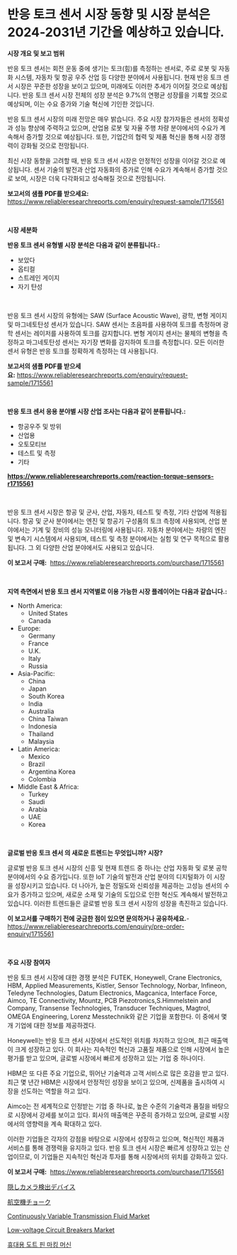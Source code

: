 <p><h1>반응 토크 센서 시장 동향 및 시장 분석은 2024-2031년 기간을 예상하고 있습니다.</h1></p><p><strong>시장 개요 및 보고 범위</strong></p>
<p><p>반응 토크 센서는 회전 운동 중에 생기는 토크(힘)를 측정하는 센서로, 주로 로봇 및 자동화 시스템, 자동차 및 항공 우주 산업 등 다양한 분야에서 사용됩니다. 현재 반응 토크 센서 시장은 꾸준한 성장을 보이고 있으며, 미래에도 이러한 추세가 이어질 것으로 예상됩니다. 반응 토크 센서 시장 전체의 성장 분석은 9.7%의 연평균 성장률을 기록할 것으로 예상되며, 이는 수요 증가와 기술 혁신에 기인한 것입니다.</p><p>반응 토크 센서 시장의 미래 전망은 매우 밝습니다. 주요 시장 참가자들은 센서의 정확성과 성능 향상에 주력하고 있으며, 산업용 로봇 및 자율 주행 차량 분야에서의 수요가 계속해서 증가할 것으로 예상됩니다. 또한, 기업간의 협력 및 제품 혁신을 통해 시장 경쟁력이 강화될 것으로 전망됩니다.</p><p>최신 시장 동향을 고려할 때, 반응 토크 센서 시장은 안정적인 성장을 이어갈 것으로 예상됩니다. 센서 기술의 발전과 산업 자동화의 증가로 인해 수요가 계속해서 증가할 것으로 보여, 시장은 더욱 다각화되고 성숙해질 것으로 전망됩니다.</p></p>
<p><strong>보고서의 샘플 PDF를 받으세요:</strong> <a href="https://www.reliableresearchreports.com/enquiry/request-sample/1715561">https://www.reliableresearchreports.com/enquiry/request-sample/1715561</a></p>
<p>&nbsp;</p>
<p><strong>시장 세분화</strong></p>
<p><strong>반응 토크 센서 유형별 시장 분석은 다음과 같이 분류됩니다.:</strong></p>
<p><ul><li>보았다</li><li>옵티컬</li><li>스트레인 게이지</li><li>자기 탄성</li></ul></p>
<p>&nbsp;</p>
<p><p>반응 토크 센서 시장의 유형에는 SAW (Surface Acoustic Wave), 광학, 변형 게이지 및 마그네토탄성 센서가 있습니다. SAW 센서는 초음파를 사용하여 토크를 측정하며 광학 센서는 레이저를 사용하여 토크를 감지합니다. 변형 게이지 센서는 물체의 변형을 측정하고 마그네토탄성 센서는 자기장 변화를 감지하여 토크를 측정합니다. 모든 이러한 센서 유형은 반응 토크를 정확하게 측정하는 데 사용됩니다.</p></p>
<p><strong>보고서의 샘플 PDF를 받으세요:</strong>&nbsp;<a href="https://www.reliableresearchreports.com/enquiry/request-sample/1715561">https://www.reliableresearchreports.com/enquiry/request-sample/1715561</a></p>
<p>&nbsp;</p>
<p><strong> 반응 토크 센서 응용 분야별 시장 산업 조사는 다음과 같이 분류됩니다.:</strong></p>
<p><ul><li>항공우주 및 방위</li><li>산업용</li><li>오토모티브</li><li>테스트 및 측정</li><li>기타</li></ul></p>
<p><strong><a href="https://www.reliableresearchreports.com/reaction-torque-sensors-r1715561">https://www.reliableresearchreports.com/reaction-torque-sensors-r1715561</a></strong></p>
<p>&nbsp;</p>
<p><p>반응 토크 센서 시장은 항공 및 군사, 산업, 자동차, 테스트 및 측정, 기타 산업에 적용됩니다. 항공 및 군사 분야에서는 엔진 및 항공기 구성품의 토크 측정에 사용되며, 산업 분야에서는 기계 및 장비의 성능 모니터링에 사용됩니다. 자동차 분야에서는 차량의 엔진 및 변속기 시스템에서 사용되며, 테스트 및 측정 분야에서는 실험 및 연구 목적으로 활용됩니다. 그 외 다양한 산업 분야에서도 사용되고 있습니다.</p></p>
<p><strong>이 보고서 구매:</strong>&nbsp; <a href="https://www.reliableresearchreports.com/purchase/1715561">https://www.reliableresearchreports.com/purchase/1715561</a></p>
<p>&nbsp;</p>
<p><strong>지역 측면에서 반응 토크 센서 지역별로 이용 가능한 시장 플레이어는 다음과 같습니다.:</strong></p>
<p><ul>
    <li>
        North America:
        <ul>
            <li>United States</li>
            <li>Canada</li>
        </ul>
    </li>
    <li>
        Europe:
        <ul>
            <li>Germany</li>
            <li>France</li>
            <li>U.K.</li>
            <li>Italy</li>
            <li>Russia</li>
        </ul>
    </li>
    <li>
        Asia-Pacific:
        <ul>
            <li>China</li>
            <li>Japan</li>
            <li>South Korea</li>
            <li>India</li>
            <li>Australia</li>
            <li>China Taiwan</li>
            <li>Indonesia</li>
            <li>Thailand</li>
            <li>Malaysia</li>
        </ul>
    </li>
    <li>
        Latin America:
        <ul>
            <li>Mexico</li>
            <li>Brazil</li>
            <li>Argentina Korea</li>
            <li>Colombia</li>
        </ul>
    </li>
    <li>
        Middle East & Africa:
        <ul>
            <li>Turkey</li>
            <li>Saudi</li>
            <li>Arabia</li>
            <li>UAE</li>
            <li>Korea</li>
        </ul>
    </li>
    </ul></p>
<p>&nbsp;</p>
<p><strong>글로벌 반응 토크 센서 의 새로운 트렌드는 무엇입니까? 시장?</strong></p>
<p><p>글로벌 반응 토크 센서 시장의 신흥 및 현재 트렌드 중 하나는 산업 자동화 및 로봇 공학 분야에서의 수요 증가입니다. 또한 IoT 기술의 발전과 산업 분야의 디지털화가 이 시장을 성장시키고 있습니다. 더 나아가, 높은 정밀도와 신뢰성을 제공하는 고성능 센서의 수요가 증가하고 있으며, 새로운 소재 및 기술의 도입으로 인한 혁신도 계속해서 발전하고 있습니다. 이러한 트렌드들은 글로벌 반응 토크 센서 시장의 성장을 촉진하고 있습니다.</p></p>
<p><strong>이 보고서를 구매하기 전에 궁금한 점이 있으면 문의하거나 공유하세요.</strong>- <a href="https://www.reliableresearchreports.com/enquiry/pre-order-enquiry/1715561">https://www.reliableresearchreports.com/enquiry/pre-order-enquiry/1715561</a></p>
<p>&nbsp;</p>
<p><strong>주요 시장 참여자</strong></p>
<p><p>반응 토크 센서 시장에 대한 경쟁 분석은 FUTEK, Honeywell, Crane Electronics, HBM, Applied Measurements, Kistler, Sensor Technology, Norbar, Infineon, Teledyne Technologies, Datum Electronics, Magcanica, Interface Force, Aimco, TE Connectivity, Mountz, PCB Piezotronics,S.Himmelstein and Company, Transense Technologies, Transducer Techniques, Magtrol, OMEGA Engineering, Lorenz Messtechnik와 같은 기업을 포함한다. 이 중에서 몇 개 기업에 대한 정보를 제공하겠다.</p><p>Honeywell는 반응 토크 센서 시장에서 선도적인 위치를 차지하고 있으며, 최근 매출액이 크게 성장하고 있다. 이 회사는 지속적인 혁신과 고품질 제품으로 인해 시장에서 높은 평가를 받고 있으며, 글로벌 시장에서 빠르게 성장하고 있는 기업 중 하나이다.</p><p>HBM은 또 다른 주요 기업으로, 뛰어난 기술력과 고객 서비스로 많은 호감을 받고 있다. 최근 몇 년간 HBM은 시장에서 안정적인 성장을 보이고 있으며, 신제품을 출시하여 시장을 선도하는 역할을 하고 있다.</p><p>Aimco는 전 세계적으로 인정받는 기업 중 하나로, 높은 수준의 기술력과 품질을 바탕으로 시장에서 강세를 보이고 있다. 회사의 매출액은 꾸준히 증가하고 있으며, 글로벌 시장에서의 영향력을 계속 확대하고 있다.</p><p>이러한 기업들은 각자의 강점을 바탕으로 시장에서 성장하고 있으며, 혁신적인 제품과 서비스를 통해 경쟁력을 유지하고 있다. 반응 토크 센서 시장은 빠르게 성장하고 있는 산업이므로, 이 기업들은 지속적인 혁신과 투자를 통해 시장에서의 위치를 강화하고 있다.</p></p>
<p><strong>이 보고서 구매:</strong>&nbsp;&nbsp;<a href="https://www.reliableresearchreports.com/purchase/1715561">https://www.reliableresearchreports.com/purchase/1715561</a></p>
<p><p><a href="https://github.com/zjkmgcs938405/Market-Research-Report-List-1/blob/main/999014423809.md">隠しカメラ検出デバイス</a></p><p><a href="https://github.com/schmahlson/Market-Research-Report-List-1/blob/main/712810823814.md">航空機チョーク</a></p><p><a href="https://issuu.com/reportprime-2/docs/continuously-variable-transmission-fluid-market-si">Continuously Variable Transmission Fluid Market</a></p><p><a href="https://view.publitas.com/reportprime-1/low-voltage-circuit-breakers-market-analysis-its-cagr-market-segmentation-and-global-industry-overview/">Low-voltage Circuit Breakers Market</a></p><p><a href="https://github.com/KellyLyncyh543964/Market-Research-Report-List-1/blob/main/884626221528.md">휴대용 도트 핀 마킹 머신</a></p></p>